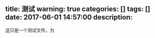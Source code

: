 title: 测试
warning: true
categories: []
tags: []
date: 2017-06-01 14:57:00
description:
---
这只是一个测试文件。为